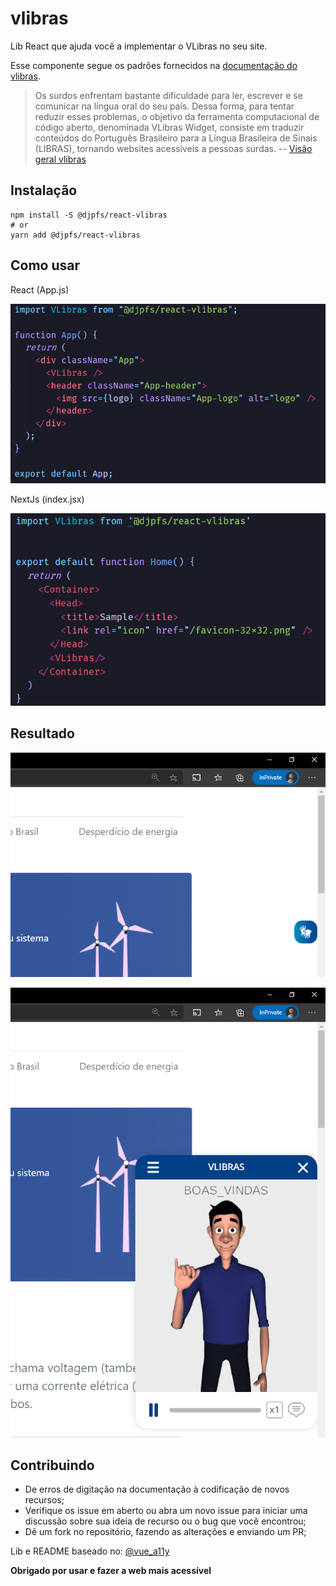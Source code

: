 # vlibras

Lib React que ajuda você a implementar o VLibras no seu site.

Esse componente segue os padrões fornecidos na [documentação do vlibras](https://www.vlibras.gov.br/doc/widget/index.html).

> Os surdos enfrentam bastante dificuldade para ler, escrever e se comunicar na língua oral do seu país. Dessa forma, para tentar reduzir esses problemas, o objetivo da ferramenta computacional de código aberto, denominada VLibras Widget, consiste em traduzir conteúdos do Português Brasileiro para a Língua Brasileira de Sinais (LIBRAS), tornando websites acessíveis a pessoas surdas. -- [Visão geral vlibras](https://www.vlibras.gov.br/doc/widget/introduction/overview.html)

## Instalação

```shell
npm install -S @djpfs/react-vlibras
# or
yarn add @djpfs/react-vlibras
```

## Como usar

React (App.js)

![React](/public/assets/react.png)

NextJs (index.jsx)

![NextJs](/public/assets/nextjs.png)

## Resultado

![Rsultado 1](/public/assets/result1.png)

![Rsultado 2](/public/assets/result2.png)

## Contribuindo

- De erros de digitação na documentação à codificação de novos recursos;
- Verifique os issue em aberto ou abra um novo issue para iniciar uma discussão sobre sua ideia de recurso ou o bug que você encontrou;
- Dê um fork no repositório, fazendo as alterações e enviando um PR;

Lib e README baseado no: [@vue_a11y](https://raw.githubusercontent.com/vue-a11y/vue-vlibras/)

**Obrigado por usar e fazer a web mais acessível**
